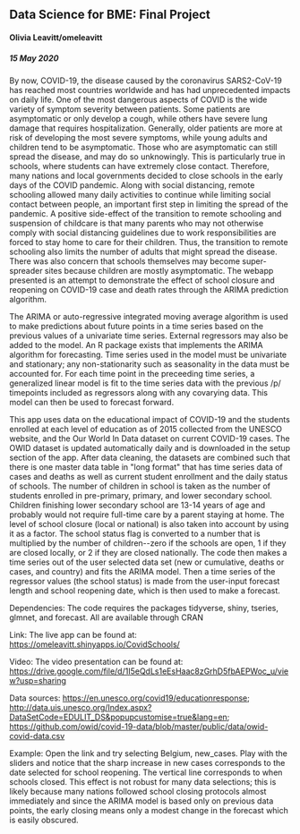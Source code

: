 ## Data Science for BME: Final Project
#### Olivia Leavitt/omeleavitt
##### 15 May 2020

By now, COVID-19, the disease caused by the coronavirus SARS2-CoV-19 has reached most countries worldwide and
has had unprecedented impacts on daily life. One of the most dangerous aspects of COVID is the wide variety of 
symptom severity between patients. Some patients are asymptomatic or only develop a cough, while others have 
severe lung damage that requires hospitalization. Generally, older patients are more at risk of developing the 
most severe symptoms, while young adults and children tend to be asymptomatic. Those who are asymptomatic can
still spread the disease, and may do so unknowingly. This is particularly true in schools, where students can
have extremely close contact. Therefore, many nations and local governments decided to close schools in the early
days of the COVID pandemic. Along with social distancing, remote schooling allowed many daily activities to continue
while limiting social contact between people, an important first step in limiting the spread of the pandemic.
A positive side-effect of the transition to remote schooling and suspension of childcare is that many parents
who may not otherwise comply with social distancing guidelines due to work responsibilities are forced to 
stay home to care for their children. Thus, the transition to remote schooling also limits the number of adults
that might spread the disease. There was also concern that schools themselves may become super-spreader sites
because children are mostly asymptomatic. The webapp presented is an attempt to demonstrate the effect of school
closure and reopening on COVID-19 case and death rates through the ARIMA prediction algorithm.

The ARIMA or auto-regressive integrated moving average algorithm is used to make predictions about future points in a time 
series based on the previous values of a univariate time series. External regressors may also be added to the model. 
An R package exists that implements the ARIMA algorithm for forecasting. Time series used in the model must be univariate
and stationary; any non-stationarity such as seasonality in the data must be accounted for. For each time point in the 
preceeding time series, a generalized linear model is fit to the time series data with the previous /p/ timepoints included
as regressors along with any covarying data. This model can then be used to forecast forward. 

This app uses data on the educational impact of COVID-19 and the students enrolled at each level of education as of 2015 
collected from the UNESCO website, and the Our World In Data dataset on current COVID-19 cases. The OWID dataset is updated
automatically daily and is downloaded in the setup section of the app. After data cleaning, the datasets are combined such that
there is one master data table in "long format" that has time series data of cases and deaths as well as current student 
enrollment and the daily status of schools. The number of children in school is taken as the number of students enrolled in pre-primary,
primary, and lower secondary school. Children finishing lower secondary school are 13-14 years of age and probably would not
require full-time care by a parent staying at home. The level of school closure (local or national) is also taken into account
by using it as a factor. The school status flag is converted to a number that is multiplied by the number of children--zero if the
schools are open, 1 if they are closed locally, or 2 if they are closed nationally. The code then makes a time series out of the user selected data set (new or cumulative, deaths 
or cases, and country) and fits the ARIMA model. Then a time series of the regressor values (the school status) is made from the
user-input forecast length and school reopening date, which is then used to make a forecast.

Dependencies:
The code requires the packages tidyverse, shiny, tseries, glmnet, and forecast. All are available through CRAN

Link:
The live app can be found at: <https://omeleavitt.shinyapps.io/CovidSchools/>

Video:
The video presentation can be found at: https://drive.google.com/file/d/1I5eQdLs1eEsHaac8zGrhD5fbAEPWoc_u/view?usp=sharing

Data sources: <https://en.unesco.org/covid19/educationresponse>; 
<http://data.uis.unesco.org/Index.aspx?DataSetCode=EDULIT_DS&popupcustomise=true&lang=en>; 
<https://github.com/owid/covid-19-data/blob/master/public/data/owid-covid-data.csv>

Example: Open the link and try selecting Belgium, new_cases. Play with the sliders and notice that the sharp increase in
new cases corresponds to the date selected for school reopening. The vertical line corresponds to when schools closed.
This effect is not robust for many data selections; this
is likely because many nations followed school closing protocols almost immediately and since the ARIMA model is based only
on previous data points, the early closing means only a modest change in the forecast which is easily obscured.
